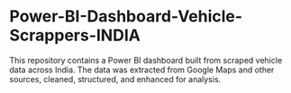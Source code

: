 # Power-BI-Dashboard-Vehicle-Scrappers-INDIA
This repository contains a Power BI dashboard built from scraped vehicle data across India. The data was extracted from Google Maps and other sources, cleaned, structured, and enhanced for analysis.
